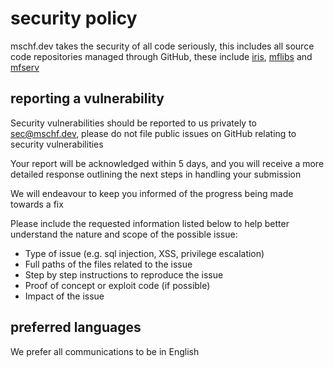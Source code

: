 # security policy

mschf.dev takes the security of all code seriously, this includes all source code repositories managed through GitHub, these include [iris](https://github.com/mschf-dev/iris), [mflibs](https://github.com/mschf-dev/mflibs) and [mfserv](https://github.com/mschf-dev/mfserv)

## reporting a vulnerability

Security vulnerabilities should be reported to us privately to [sec@mschf.dev](mailto:sec@mschf.dev), please do not file public issues on GitHub relating to security vulnerabilities

Your report will be acknowledged within 5 days, and you will receive a more detailed response outlining the next steps in handling your submission

We will endeavour to keep you informed of the progress being made towards a fix

Please include the requested information listed below to help better understand the nature and scope of the possible issue:

  * Type of issue (e.g. sql injection, XSS, privilege escalation)
  * Full paths of the files related to the issue
  * Step by step instructions to reproduce the issue
  * Proof of concept or exploit code (if possible)
  * Impact of the issue

## preferred languages

We prefer all communications to be in English
